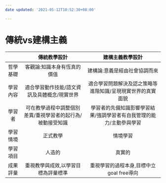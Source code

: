 ```yaml
---
date updated: '2021-05-12T10:52:30+08:00'

---
```


# 傳統vs建構主義

|      |             傳統教學設計             |               建構主義教學設計              |
| :--: | :----------------------------: | :---------------------------------: |
| 哲學基礎 |         客觀論:知識本身有恆真的價值         |           建構論:意義是經由社會協調而來           |
| 學習內容 |     適合學習動作技能/語文資訊及具體概念/現實世界    |    適合學習問題解決及認之策略等進階知識/呈現現實世界的真實面貌   |
|  學習者 | 可在教學過程中調整個別差異/重視學習者的起行為/被動接受知識 | 學習者的先備知識影響學習結果/強調學習者有自我管理的能力/主動參與學習 |
| 學習情境 |              正式教學              |                 情境學習                |
| 學習項目 |               人造的              |                 真實的                 |
| 成果評量 |       重視教學與成效,以學習目標為評量標準       |      重視學習的過程本身,目標中立goal free導向      |
